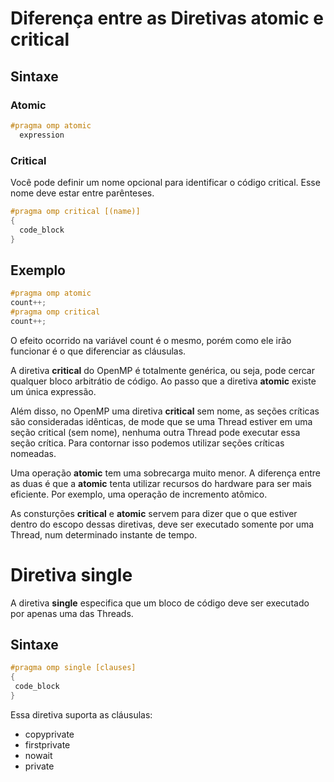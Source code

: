 # Diferença entre as Diretivas atomic e critical

## Sintaxe

### Atomic

```c
#pragma omp atomic
  expression
```

### Critical

Você pode definir um nome opcional para identificar o código critical. Esse nome deve estar entre parênteses.

```c
#pragma omp critical [(name)]
{
  code_block
}
```

## Exemplo

```c
#pragma omp atomic
count++;
#pragma omp critical
count++;
```

O efeito ocorrido na variável count é o mesmo, porém como ele irão funcionar é o que diferenciar as cláusulas.

A diretiva **critical** do OpenMP é totalmente genérica, ou seja, pode cercar qualquer bloco arbitrátio de código. Ao passo que a diretiva **atomic** existe um única expressão.

Além disso, no OpenMP uma diretiva **critical** sem nome, as seções críticas são consideradas idênticas, de mode que se uma Thread estiver em uma seção critical (sem nome), nenhuma outra Thread pode executar essa seção crítica. Para contornar isso podemos utilizar seções críticas nomeadas.

Uma operação **atomic** tem uma sobrecarga muito menor. A diferença entre as duas é que a **atomic** tenta utilizar recursos do hardware para ser mais eficiente. Por exemplo, uma operação de incremento atômico.

As consturções **critical** e **atomic** servem para dizer que o que estiver dentro do escopo dessas diretivas, deve ser executado somente por uma Thread, num determinado instante de tempo.

# Diretiva single

A diretiva **single** especifica que um bloco de código deve ser executado por apenas uma das Threads.

## Sintaxe

```c
#pragma omp single [clauses]
{
 code_block
}
```

Essa diretiva suporta as cláusulas:

* copyprivate
* firstprivate
* nowait
* private
